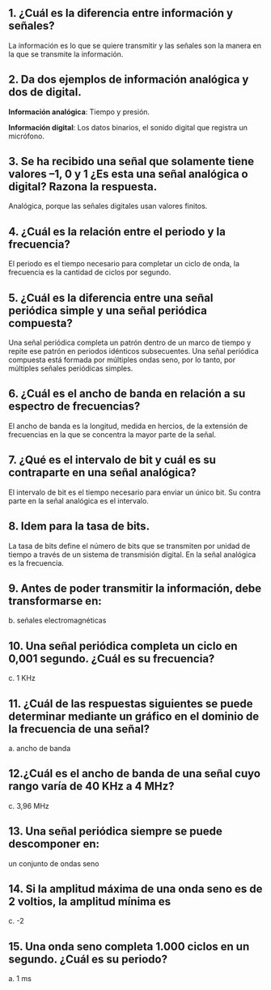 ## 1. ¿Cuál es la diferencia entre información y señales?

La información es lo que se quiere transmitir y las señales son la manera en la que se transmite la información.

## 2. Da dos ejemplos de información analógica y dos de digital.

**Información analógica**: Tiempo y presión.

**Información digital**: Los datos binarios, el sonido digital que registra un micrófono.

## 3. Se ha recibido una señal que solamente tiene valores –1, 0 y 1 ¿Es esta una señal analógica o digital? Razona la respuesta.

Analógica, porque las señales digitales usan valores finitos.

## 4. ¿Cuál es la relación entre el periodo y la frecuencia?

El periodo es el tiempo necesario para completar un ciclo de onda, la frecuencia es la cantidad de ciclos por segundo.

## 5. ¿Cuál es la diferencia entre una señal periódica simple y una señal periódica compuesta?

Una señal periódica completa un patrón dentro de un marco de tiempo y repite ese patrón en periodos idénticos subsecuentes. Una señal periódica compuesta está formada por múltiples ondas seno, por lo tanto, por múltiples señales periódicas simples.

## 6. ¿Cuál es el ancho de banda en relación a su espectro de frecuencias?

El ancho de banda es la longitud, medida en hercios, de la extensión de frecuencias en la que se concentra la mayor parte de la señal.

## 7. ¿Qué es el intervalo de bit y cuál es su contraparte en una señal analógica?

El intervalo de bit es el tiempo necesario para enviar un único bit. Su contra parte en la señal analógica es el intervalo.

## 8. Idem para la tasa de bits.

La tasa de bits define el número de bits que se transmiten por unidad de tiempo a través de un sistema de transmisión digital. En la señal analógica es la frecuencia.

## 9. Antes de poder transmitir la información, debe transformarse en:

b. señales electromagnéticas

## 10. Una señal periódica completa un ciclo en 0,001 segundo. ¿Cuál es su frecuencia?

c. 1 KHz 

## 11. ¿Cuál de las respuestas siguientes se puede determinar mediante un gráfico en el dominio de la frecuencia de una señal?

a. ancho de banda

## 12.¿Cuál es el ancho de banda de una señal cuyo rango varía de 40 KHz a 4 MHz?

c. 3,96 MHz 

## 13. Una señal periódica siempre se puede descomponer en:

un conjunto de ondas seno

## 14. Si la amplitud máxima de una onda seno es de 2 voltios, la amplitud mínima es

c. -2

## 15. Una onda seno completa 1.000 ciclos en un segundo. ¿Cuál es su periodo?

a. 1 ms
